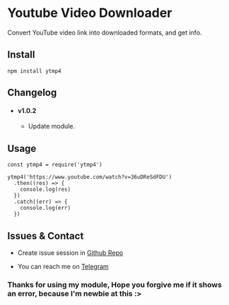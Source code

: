 # Youtube Video Downloader
Convert YouTube video link into downloaded formats, and get info.

## Install
```
npm install ytmp4
```

## Changelog
- #### v1.0.2
  - Update module.

## Usage
```
const ytmp4 = require('ytmp4')

ytmp4('https://www.youtube.com/watch?v=36uDReSdFDU')
  .then((res) => {
    console.log(res)
  })
  .catch((err) => {
    console.log(err)
  })
```

## Issues & Contact
- Create issue session in [Github Repo](https://github.com/Aromakelapa/ytmp4/issues)

- You can reach me on [Telegram](https://t.me/Aromakelapa)

### Thanks for using my module, Hope you forgive me if it shows an error, because I'm newbie at this :>